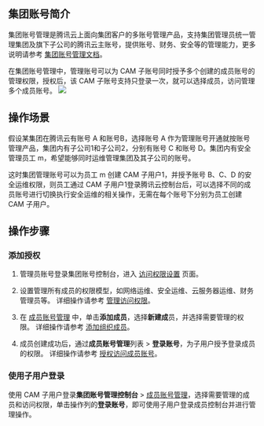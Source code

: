 ## 集团账号简介
集团账号管理是腾讯云上面向集团客户的多账号管理产品，支持集团管理员统一管理集团及旗下子公司的腾讯云主账号，提供账号、财务、安全等的管理能力，更多说明请参考 [集团账号管理文档](https://cloud.tencent.com/document/product/850)。

在集团账号管理中，管理账号可以为 CAM 子账号同时授予多个创建的成员账号的管理权限，授权后，该 CAM 子账号支持只登录一次，就可以选择成员，访问管理多个成员账号。
![](https://qcloudimg.tencent-cloud.cn/raw/7979351458b85899a593c79412b9b312.png)      


## 操作场景
假设某集团在腾讯云有账号 A 和账号B，选择账号 A 作为管理账号开通就按账号管理产品，集团内有子公司1和子公司2，分别有账号 C 和账号 D。集团内有安全管理员工 m，希望能够同时运维管理集团及其子公司的账号。

这时集团管理账号可以为员工 m 创建 CAM 子用户1，并授予账号 B、C、D 的安全运维权限，则员工通过 CAM 子用户1登录腾讯云控制台后，可以选择不同的成员账号进行切换执行安全运维的相关操作，无需在每个账号下分别为员工创建 CAM 子用户。



## 操作步骤
### 添加授权
1. 管理员账号登录集团账号控制台，进入 [访问权限设置](https://console.cloud.tencent.com/organization/identity-manage) 页面。

3. 设置管理所有成员的权限模型，如网络运维、安全运维、云服务器运维、财务管理员等。
详细操作请参考 [管理访问权限](https://cloud.tencent.com/document/product/850/68693)。

3. 在 [成员账号管理](https://console.cloud.tencent.com/organization/member) 中，单击**添加成员**，选择**新建成**员，并选择需要管理的权限。
详细操作请参考 [添加组织成员](https://cloud.tencent.com/document/product/850/58721)。

4. 成员创建成功后，通过**成员账号管理**列表 > **登录账号**，为子用户授予登录成员的权限。
详细操作请参考 [授权访问成员账号](https://cloud.tencent.com/document/product/850/56134)。


### 使用子用户登录
使用 CAM 子用户登录**集团账号管理控制台** > [成员账号管理](https://console.cloud.tencent.com/organization/member)，选择需要管理的成员和访问权限，单击操作列的**登录账号**，即可使用子用户登录成员控制台并进行管理操作。
